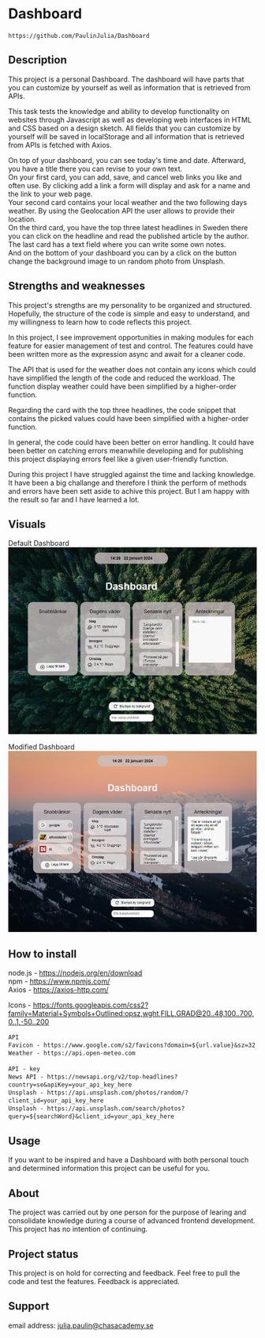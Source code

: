 # Dashboard

```
https://github.com/PaulinJulia/Dashboard
```

## Description

This project is a personal Dashboard. The dashboard will have parts that you can customize by yourself as well as information that is retrieved from APIs.

This task tests the knowledge and ability to develop functionality on websites through Javascript as well as developing web interfaces in HTML and CSS based on a design sketch. All fields that you can customize by yourself will be saved in localStorage and all information that is retrieved from APIs is fetched with Axios.

On top of your dashboard, you can see today's time and date. Afterward, you have a title there you can revise to your own text.  
On your first card, you can add, save, and cancel web links you like and often use. By clicking add a link a form will display and ask for a name and the link to your web page.  
Your second card contains your local weather and the two following days weather. By using the Geolocation API the user allows to provide their location.  
On the third card, you have the top three latest headlines in Sweden there you can click on the headline and read the published article by the author.  
The last card has a text field where you can write some own notes.  
And on the bottom of your dashboard you can by a click on the button change the background image to un random photo from Unsplash.

## Strengths and weaknesses

This project's strengths are my personality to be organized and structured. Hopefully, the structure of the code is simple and easy to understand, and my willingness to learn how to code reflects this project.

In this project, I see improvement opportunities in making modules for each feature for easier management of test and control.
The features could have been written more as the expression async and await for a cleaner code.

The API that is used for the weather does not contain any icons which could have simplified the length of the code and reduced the workload. The function display weather could have been simplified by a higher-order function.

Regarding the card with the top three headlines, the code snippet that contains the picked values could have been simplified with a higher-order function.

In general, the code could have been better on error handling. It could have been better on catching errors meanwhile developing and for publishing this project displaying errors feel like a given user-friendly function.

During this project I have struggled against the time and lacking knowledge. It have been a big challange and therefore I think the perform of methods and errors have been sett aside to achive this project. But I am happy with the result so far and I have learned a lot.

## Visuals

Default Dashboard
![Start](images/default%20dashboard.png)

Modified Dashboard
![Result](images/Modified%20dashboard.png)

## How to install

node.js - https://nodejs.org/en/download  
npm - https://www.npmjs.com/  
Axios - https://axios-http.com/

Icons - https://fonts.googleapis.com/css2?family=Material+Symbols+Outlined:opsz,wght,FILL,GRAD@20..48,100..700,0..1,-50..200

```
API
Favicon - https://www.google.com/s2/favicons?domain=${url.value}&sz=32
Weather - https://api.open-meteo.com

API - key
News API - https://newsapi.org/v2/top-headlines?country=se&apiKey=your_api_key_here
Unsplash - https://api.unsplash.com/photos/random/?client_id=your_api_key_here
Unsplash - https://api.unsplash.com/search/photos?query=${searchWord}&client_id=your_api_key_here
```

## Usage

If you want to be inspired and have a Dashboard with both personal touch and determined information this project can be useful for you.

## About

The project was carried out by one person for the purpose of learing and consolidate knowledge during a course of advanced frontend development. This project has no intention of continuing.

## Project status

This project is on hold for correcting and feedback. Feel free to pull the code and test the features. Feedback is appreciated.

## Support

email address: julia.paulin@chasacademy.se
